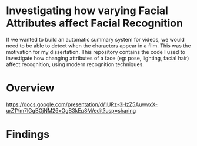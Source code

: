 # Investigating how varying Facial Attributes affect Facial Recognition
If we wanted to build an automatic summary system for videos, we would need to be able to detect when the characters appear in a film. This was the motivation for my dissertation. This repository contains the code I used to investigate how changing attributes of a face (eg: pose, lighting, facial hair) affect recognition, using modern recognition techniques. 

# Overview
https://docs.google.com/presentation/d/1URz-3HzZ5AuwvxX-urZ1Ym7lGgBGjNM26xOgB3kEp8M/edit?usp=sharing

# Findings
